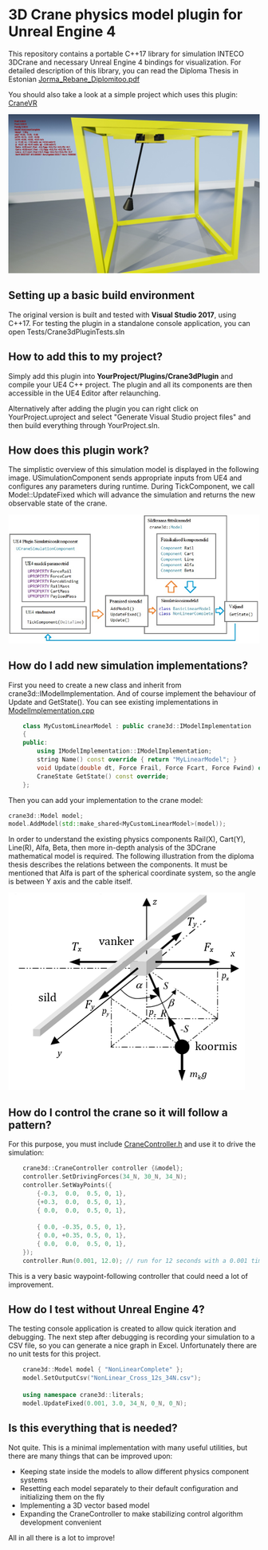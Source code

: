 # 3D Crane physics model plugin for Unreal Engine 4

This repository contains a portable C++17 library for simulation INTECO 3DCrane and necessary Unreal Engine 4 bindings for visualization. For detailed description of this library, you can read the Diploma Thesis in Estonian [Jorma_Rebane_Diplomitoo.pdf](Jorma_Rebane_Diplomitoo.pdf)

You should also take a look at a simple project which uses this plugin: [CraneVR](https://github.com/RedFox20/CraneVR)

![Image of 3DCrane](cranevr.jpg)

## Setting up a basic build environment
The original version is built and tested with **Visual Studio 2017**, using C++17. For testing the plugin in a standalone console application, you can open Tests/Crane3dPluginTests.sln

## How to add this to my project?
Simply add this plugin into **YourProject/Plugins/Crane3dPlugin** and compile your UE4 C++ project. The plugin and all its components are then accessible in the UE4 Editor after relaunching.

Alternatively after adding the plugin you can right click on YourProject.uproject and select "Generate Visual Studio project files" and then build everything through YourProject.sln.


## How does this plugin work?
The simplistic overview of this simulation model is displayed in the following image. USimulationComponent sends appropriate inputs from UE4 and configures any parameters during runtime. During TickComponent, we call Model::UpdateFixed which will advance the simulation and returns the new observable state of the crane.

![Arhitecture](arhitektuuri_diagramm.jpg)


## How do I add new simulation implementations?
First you need to create a new class and inherit from crane3d::IModelImplementation. And of course implement the behaviour of Update and GetState(). You can see existing implementations in [ModelImplementation.cpp](Source/CraneModel/Private/ModelImplementation.cpp)
```cpp
    class MyCustomLinearModel : public crane3d::IModelImplementation
    {
    public:
        using IModelImplementation::IModelImplementation;
        string Name() const override { return "MyLinearModel"; }
        void Update(double dt, Force Frail, Force Fcart, Force Fwind) override;
        CraneState GetState() const override;
    };
```
Then you can add your implementation to the crane model:
```cpp
crane3d::Model model;
model.AddModel(std::make_shared<MyCustomLinearModel>(model));
```

In order to understand the existing physics components Rail(X), Cart(Y), Line(R), Alfa, Beta, then more in-depth analysis of the 3DCrane mathematical model is required. The following illustration from the diploma thesis describes the relations between the components. It must be mentioned that Alfa is part of the spherical coordinate system, so the angle is between Y axis and the cable itself.

![3DCrane](3d-crane-schematic.png)


## How do I control the crane so it will follow a pattern?
For this purpose, you must include [CraneController.h](Source/CraneModel/Public/CraneController.h) and use it to drive the simulation:
```cpp
    crane3d::CraneController controller {&model};
    controller.SetDrivingForces(34_N, 30_N, 34_N);
    controller.SetWayPoints({
        {-0.3,  0.0,  0.5, 0, 1},
        {+0.3,  0.0,  0.5, 0, 1},
        { 0.0,  0.0,  0.5, 0, 1},

        { 0.0, -0.35, 0.5, 0, 1},
        { 0.0, +0.35, 0.5, 0, 1},
        { 0.0,  0.0,  0.5, 0, 1},
    });
    controller.Run(0.001, 12.0); // run for 12 seconds with a 0.001 timestep
```
This is a very basic waypoint-following controller that could need a lot of improvement.

## How do I test without Unreal Engine 4?
The testing console application is created to allow quick iteration and debugging. The next step after debugging is recording your simulation to a CSV file, so you can generate a nice graph in Excel. Unfortunately there are no unit tests for this project.
```cpp
    crane3d::Model model { "NonLinearComplete" };
    model.SetOutputCsv("NonLinear_Cross_12s_34N.csv");
    
    using namespace crane3d::literals;
    model.UpdateFixed(0.001, 3.0, 34_N, 0_N, 0_N);
```

## Is this everything that is needed?
Not quite. This is a minimal implementation with many useful utilities, but there are many things that can be improved upon:
* Keeping state inside the models to allow different physics component systems
* Resetting each model separately to their default configuration and initializing them on the fly
* Implementing a 3D vector based model
* Expanding the CraneController to make stabilizing control algorithm development convenient

All in all there is a lot to improve!
